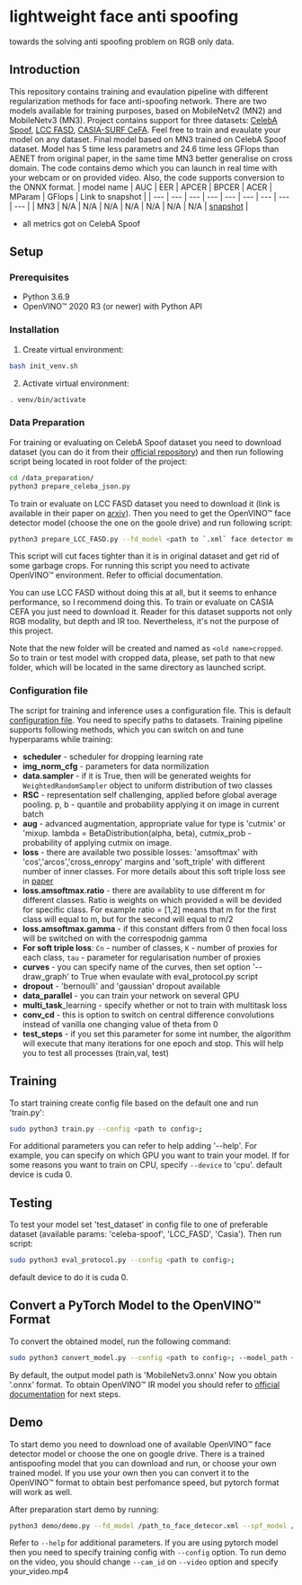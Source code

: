 # lightweight face anti spoofing
towards the solving anti spoofing problem on RGB only data.
## Introduction
This repository contains training and evaulation pipeline with different regularization methods for face anti-spoofing network. There are two models available for training purposes, based on MobileNetv2 (MN2) and MobileNetv3 (MN3). Project contains support for three datasets: [CelebA Spoof](https://github.com/Davidzhangyuanhan/CelebA-Spoof), [LCC FASD](https://csit.am/2019/proceedings/PRIP/PRIP3.pdf), [CASIA-SURF CeFA](https://arxiv.org/pdf/2003.05136.pdf). Feel free to train and evaulate your model on any dataset. Final model based on MN3 trained on CelebA Spoof dataset. Model has 5 time less parametrs and 24.6 time less GFlops than AENET from original paper, in the same time MN3 better generalise on cross domain. The code contains demo which you can launch in real time with your webcam or on provided video. Also, the code supports conversion to the ONNX format.
| model name | AUC | EER | APCER | BPCER | ACER | MParam | GFlops | Link to snapshot |
| --- | --- | --- | --- | --- | --- | --- | --- | --- |
| MN3 | N/A | N/A | N/A | N/A | N/A | N/A | N/A | [snapshot]() |
* all metrics got on CelebA Spoof
## Setup
### Prerequisites

* Python 3.6.9
* OpenVINO™ 2020 R3 (or newer) with Python API
### Installation

1. Create virtual environment:
```bash
bash init_venv.sh
```

2. Activate virtual environment:
```bash
. venv/bin/activate
```
### Data Preparation
For training or evaluating on CelebA Spoof dataset you need to download dataset (you can do it from their [official repository](https://github.com/Davidzhangyuanhan/CelebA-Spoof)) and then run following script being located in root folder of the project:
```bash
cd /data_preparation/
python3 prepare_celeba_json.py
```
To train or evaluate on LCC FASD dataset you need to download it (link is available in their paper on [arxiv](https://csit.am/2019/proceedings/PRIP/PRIP3.pdf)). Then you need to get the OpenVINO™ face detector model (choose the one on the goole drive) and run following script:
```bash
python3 prepare_LCC_FASD.py --fd_model <path to `.xml` face detector model> --root_dir <path to root dir of LCC_FASD>
```
This script will cut faces tighter than it is in original dataset and get rid of some garbage crops. For running this script you need to activate OpenVINO™ environment. Refer to official documentation.

You can use LCC FASD without doing this at all, but it seems to enhance performance, so I recommend doing this.
To train or evaluate on CASIA CEFA you just need to download it. Reader for this dataset supports not only RGB modality, but depth and IR too. Nevertheless, it's not the purpose of this project.

Note that the new folder will be created and named as `<old name>cropped`. So to train or test model with cropped data, please, set path to that new folder, which will be located in the same directory as launched script.

### Configuration file
The script for training and inference uses a configuration file. This is default [configuration file](./configs/config.py). You need to specify paths to datasets. Training pipeline supports following methods, which you can switch on and tune hyperparams while training:
* **scheduler** - scheduler for dropping learning rate
* **img_norm_cfg** - parameters for data normilization 
* **data.sampler** - if it is True, then will be generated weights for `WeightedRandomSampler` object to uniform distribution of two classes
* **RSC** - representation self challenging, applied before global average pooling. p, b - quantile and probability applying it on image in current batch
* **aug** - advanced augmentation, appropriate value for type is 'cutmix' or 'mixup. lambda = BetaDistribution(alpha, beta), cutmix_prob - probability of applying cutmix on image.
* **loss** - there are available two possible losses: 'amsoftmax' with 'cos','arcos','cross_enropy' margins and 'soft_triple' with different number of inner classes. For more details about this soft triple loss see in [paper](https://arxiv.org/pdf/1909.05235.pdf)
* **loss.amsoftmax.ratio** - there are availablity to use different m for different classes. Ratio is weights on which provided `m` will be devided for specific class. For example ratio = [1,2] means that m for the first class will equal to m, but for the second will equal to m/2
* **loss.amsoftmax.gamma** - if this constant differs from 0 then focal loss will be switched on with the correspodnig gamma
* **For soft triple loss**: `Cn` - number of classes, `K` - number of proxies for each class, `tau` - parameter for regularisation number of proxies
* **curves** - you can specify name of the curves, then set option '--draw_graph' to True when evaulate with eval_protocol.py script
* **dropout** - 'bernoulli' and 'gaussian' dropout available 
* **data_parallel** - you can train your network on several GPU
* **multi_task**_learning - specify whether or not to train with multitask loss
* **conv_cd** - this is option to switch on central difference convolutions instead of vanilla one changing value of theta from 0
* **test_steps** - if you set this parameter for some int number, the algorithm will execute that many iterations for one epoch and stop. This will help you to test all processes (train,val, test)  

## Training
To start training create config file based on the default one and run 'train.py':
```bash
sudo python3 train.py --config <path to config>;
```
For additional parameters you can refer to help adding '--help'. For example, you can specify on which GPU you want to train your model. If for some reasons you want to train on CPU, specify `--device` to 'cpu'. default device is cuda 0.

## Testing
To test your model set 'test_dataset' in config file to one of preferable dataset (available params: 'celeba-spoof', 'LCC_FASD', 'Casia'). Then run script:
```bash
sudo python3 eval_protocol.py --config <path to config>;
```
default device to do it is cuda 0.

## Convert a PyTorch Model to the OpenVINO™ Format
To convert the obtained model, run the following command:
```bash
sudo python3 convert_model.py --config <path to config>; --model_path <path to where save the model>;
```
By default, the output model path is 'MobileNetv3.onnx'
Now you obtain '.onnx' format. To obtain OpenVINO™ IR model you should refer to [official documentation](https://docs.openvinotoolkit.org/latest/openvino_docs_MO_DG_Deep_Learning_Model_Optimizer_DevGuide.html) for next steps.

## Demo
To start demo you need to download one of available OpenVINO™ face detector model or choose the one on google drive. There is a trained antispoofing model that you can download and run, or choose your own trained model. If you use your own then you can convert it to the OpenVINO™ format to obtain best perfomance speed, but pytorch format will work as well.

After preparation start demo by running:
```bash
python3 demo/demo.py --fd_model /path_to_face_detecor.xml --spf_model /path_to_antispoofing_model.xml --cam_id 0;
```
Refer to `--help` for additional parameters. If you are using pytorch model then you need to specify training config with `--config` option. To run demo on the video, you should change `--cam_id` on `--video` option and specify your_video.mp4
